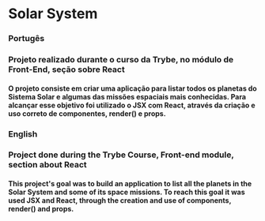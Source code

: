 # Solar System

### Portugês
### Projeto realizado durante o curso da Trybe, no módulo de Front-End, seção sobre React

#### O projeto consiste em criar uma aplicação para listar todos os planetas do Sistema Solar e algumas das missões espaciais mais conhecidas. Para alcançar esse objetivo foi utilizado o JSX com React, através da criação e uso correto de componentes, render() e props.


### English
### Project done during the Trybe Course, Front-end module, section about React

#### This project's goal was to build an application to list all the planets in the Solar System and some of its space missions. To reach this goal it was used JSX and React, through the creation and use of components, render() and props.

